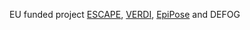 EU funded project [ESCAPE](https://www.escapepandemics.com/), [VERDI](https://verdiproject.org/), [EpiPose](https://www.uhasselt.be/en/aparte-sites-partner-en/epipose) and DEFOG
